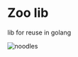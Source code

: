 # Zoo lib 

lib for reuse in golang

![noodles](https://github.com/snilli/zoos/assets/34303427/000a6e9b-ee95-4632-81aa-d4cf3218c22f)
